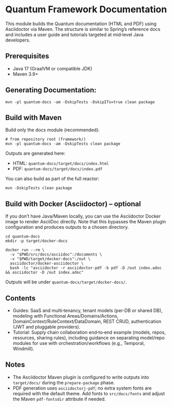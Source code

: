 # Quantum Framework Documentation

This module builds the Quantum documentation (HTML and PDF) using Asciidoctor via Maven. The structure is similar to Spring’s reference docs and includes a user guide and tutorials targeted at mid‑level Java developers.

## Prerequisites
- Java 17 (GraalVM or compatible JDK)
- Maven 3.9+

## Generating Documentation:
```
mvn -pl quantum-docs -am -DskipTests -DskipITs=true clean package
```

## Build with Maven

Build only the docs module (recommended):

```
# from repository root (framework/)
mvn -pl quantum-docs -am -DskipTests clean package
```

Outputs are generated here:
- HTML: `quantum-docs/target/docs/index.html`
- PDF: `quantum-docs/target/docs/index.pdf`

You can also build as part of the full reactor:

```
mvn -DskipTests clean package
```

## Build with Docker (Asciidoctor) – optional
If you don’t have Java/Maven locally, you can use the Asciidoctor Docker image to render AsciiDoc directly. Note that this bypasses the Maven plugin configuration and produces outputs to a chosen directory.

```
cd quantum-docs
mkdir -p target/docker-docs

docker run --rm \
  -v "$PWD/src/docs/asciidoc":/documents \
  -v "$PWD/target/docker-docs":/out \
  asciidoctor/docker-asciidoctor \
  bash -lc "asciidoctor -r asciidoctor-pdf -b pdf -D /out index.adoc && asciidoctor -D /out index.adoc"
```

Outputs will be under `quantum-docs/target/docker-docs/`.

## Contents
- Guides: SaaS and multi‑tenancy, tenant models (per‑DB or shared DB), modeling with Functional Areas/Domains/Actions, DomainContext/RuleContext/DataDomain, REST CRUD, authentication (JWT and pluggable providers).
- Tutorial: Supply chain collaboration end‑to‑end example (models, repos, resources, sharing rules), including guidance on separating model/repo modules for use with orchestration/workflows (e.g., Temporal, Windmill).

## Notes
- The Asciidoctor Maven plugin is configured to write outputs into `target/docs/` during the `prepare-package` phase.
- PDF generation uses `asciidoctorj-pdf`; no extra system fonts are required with the default theme. Add fonts to `src/docs/fonts` and adjust the Maven `pdf-fontsdir` attribute if needed.
